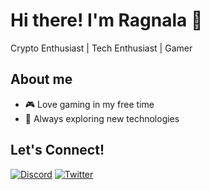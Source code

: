 # Hi there! I'm Ragnala 👋

Crypto Enthusiast | Tech Enthusiast | Gamer

## About me
- 🎮 Love gaming in my free time
- 🌟 Always exploring new technologies

## Let's Connect!
[![Discord](https://img.shields.io/badge/-Discord-7289DA?style=flat-square&logo=Discord&logoColor=white)](https://discord.com/users/thisragnala)
[![Twitter](https://img.shields.io/badge/-Twitter-1DA1F2?style=flat-square&logo=Twitter&logoColor=white)](https://twitter.com/ThisRagnala)
